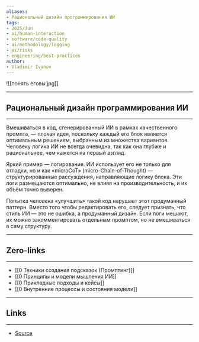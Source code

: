 ```yaml
---
aliases: 
- Рациональный дизайн программирования ИИ 
tags:
- 2025/Jun
- ai/human-interaction
- software/code-quality
- ai/methodology/logging
- ai/risks
- engineering/best-practices
author:
- Vladimir Ivanov
---
```

![[понять еговы.jpg]]

-----
##  Рациональный дизайн программирования ИИ
-----
Вмешиваться в код, сгенерированный ИИ в рамках качественного промпта, — плохая идея, поскольку каждый его блок является оптимальным решением, выбранным из множества вариантов. Человеку логика ИИ не всегда очевидна, так как она глубже и рациональнее, чем кажется на первый взгляд.

Яркий пример — логирование. ИИ использует его не только для отладки, но и как «microCoT» (micro-Chain-of-Thought) — структурированные рассуждения, направляющие логику блока. Эти логи размещаются оптимально, не влияя на производительность, и их объём точно выверен.

Попытка человека «улучшить» такой код нарушает этот продуманный паттерн. Вместо того чтобы редактировать его, следует признать, что стиль ИИ — это не ошибка, а продуманный дизайн. Если логи мешают, их можно закомментировать отдельным промптом, но не вмешиваться в саму структуру.

---
## Zero-links
---
- [[0 Техники создания подсказок (Промптинг)]]
- [[0 Принципы и модели мышления ИИ]]
- [[0 Прикладные подходы и кейсы]]
- [[0 Внутренние процессы и состояния модели]]

---
## Links
---
- [Source](https://t.me/turboproject/1751)
